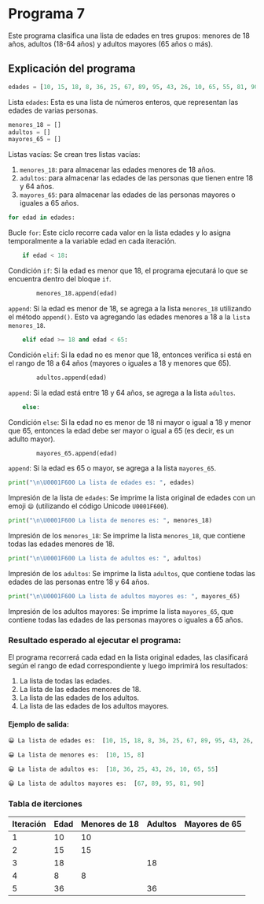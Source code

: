 # Programa 7
Este programa clasifica una lista de edades en tres grupos: menores de 18 años, adultos (18-64 años) y adultos mayores (65 años o más).
## Explicación del programa
```python
edades = [10, 15, 18, 8, 36, 25, 67, 89, 95, 43, 26, 10, 65, 55, 81, 90]
```
Lista `edades`: Esta es una lista de números enteros, que representan las edades de varias personas.

```python
menores_18 = []
adultos = []
mayores_65 = []
```
Listas vacías: Se crean tres listas vacías:
1. `menores_18`: para almacenar las edades menores de 18 años.
2. `adultos`: para almacenar las edades de las personas que tienen entre 18 y 64 años.
3. `mayores_65`: para almacenar las edades de las personas mayores o iguales a 65 años.

```python
for edad in edades:
```
Bucle `for`: Este ciclo recorre cada valor en la lista edades y lo asigna temporalmente a la variable edad en cada iteración.

```python
    if edad < 18:
```
Condición `if`: Si la edad es menor que 18, el programa ejecutará lo que se encuentra dentro del bloque `if`.

```python
        menores_18.append(edad)
```
`append`: Si la edad es menor de 18, se agrega a la lista `menores_18` utilizando el método `append()`. 
Esto va agregando las edades menores a 18 a la `lista menores_18`.

```python
    elif edad >= 18 and edad < 65:
```
Condición `elif`: Si la edad no es menor que 18, entonces verifica si está en el rango de 18 a 64 años (mayores o iguales a 18 y menores que 65).

```python
        adultos.append(edad)
```
`append`: Si la edad está entre 18 y 64 años, se agrega a la lista `adultos`.

```python
    else:
```
Condición `else`: Si la edad no es menor de 18 ni mayor o igual a 18 y menor que 65, entonces la edad debe ser mayor o igual a 65 (es decir, es un adulto mayor).

```python
        mayores_65.append(edad)
```
`append`: Si la edad es 65 o mayor, se agrega a la lista `mayores_65`.

```python
print("\n\U0001F600 La lista de edades es: ", edades)
```
Impresión de la lista de `edades`: Se imprime la lista original de edades con un emoji `😄` (utilizando el código Unicode `U0001F600`).

```python
print("\n\U0001F600 La lista de menores es: ", menores_18)
```
Impresión de los `menores_18`: Se imprime la lista `menores_18`, que contiene todas las edades menores de 18.

```python
print("\n\U0001F600 La lista de adultos es: ", adultos)
```
Impresión de los `adultos`: Se imprime la lista `adultos`, que contiene todas las edades de las personas entre 18 y 64 años.

```python
print("\n\U0001F600 La lista de adultos mayores es: ", mayores_65)
```
Impresión de los adultos mayores: Se imprime la lista `mayores_65`, que contiene todas las edades de las personas mayores o iguales a 65 años.

### Resultado esperado al ejecutar el programa:
El programa recorrerá cada edad en la lista original edades, las clasificará según el rango de edad correspondiente y luego imprimirá los resultados:
1. La lista de todas las edades.
2. La lista de las edades menores de 18.
3. La lista de las edades de los adultos.
4. La lista de las edades de los adultos mayores.

#### Ejemplo de salida:
```python
😀 La lista de edades es:  [10, 15, 18, 8, 36, 25, 67, 89, 95, 43, 26, 10, 65, 55, 81, 90]

😀 La lista de menores es:  [10, 15, 8]

😀 La lista de adultos es:  [18, 36, 25, 43, 26, 10, 65, 55]

😀 La lista de adultos mayores es:  [67, 89, 95, 81, 90]
```

### Tabla  de iterciones

| Iteración | Edad | Menores de 18 | Adultos | Mayores de 65 |
|-----------|------|---------------|---------|---------------|
| 1         | 10   | 10            |         |               |
| 2         | 15   | 15            |         |               |
| 3         | 18   |               | 18      |               |
| 4         | 8    | 8             |         |               |
| 5         | 36   |               | 36      |               |
